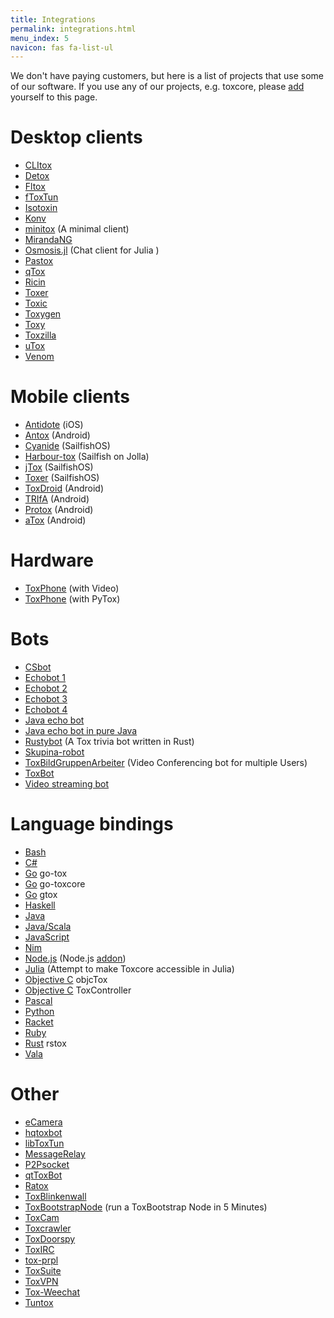 ```yaml
---
title: Integrations
permalink: integrations.html
menu_index: 5
navicon: fas fa-list-ul
---
```


We don't have paying customers, but here is a list of projects that use some of
our software. If you use any of our projects, e.g. toxcore, please
[add](https://github.com/TokTok/website/edit/master/toktok/integrations.md)
yourself to this page.

# Desktop clients

- [CLItox](https://github.com/commandus/clitox)
- [Detox](https://github.com/hexafluoride/Detox)
- [Fltox](https://github.com/msteinbeck/fltox)
- [fToxTun](https://github.com/ddorian1/fToxTun)
- [Isotoxin](https://github.com/isotoxin/isotoxin)
- [Konv](https://github.com/SkyzohKey/Konv)
- [minitox](https://github.com/hqwrong/minitox) (A minimal client)
- [MirandaNG](https://github.com/miranda-ng/miranda-ng)
- [Osmosis.jl](https://github.com/SimonDanisch/Osmosis.jl) (Chat client for
  Julia )
- [Pastox](https://github.com/JX7P/Pastox)
- [qTox](https://github.com/qTox/qTox)
- [Ricin](https://github.com/RicinApp/Ricin)
- [Toxer](https://gitlab.com/Toxer/toxer-desktop)
- [Toxic](https://github.com/JFreegman/toxic)
- [Toxygen](https://github.com/toxygen-project/toxygen)
- [Toxy](https://github.com/alexbakker/Toxy)
- [Toxzilla](https://github.com/toxzilla/app)
- [uTox](https://github.com/uTox/uTox)
- [Venom](https://github.com/naxuroqa/Venom)

# Mobile clients

- [Antidote](https://github.com/Antidote-for-Tox/Antidote) (iOS)
- [Antox](https://github.com/Antox/Antox) (Android)
- [Cyanide](https://github.com/krobelus/cyanide) (SailfishOS)
- [Harbour-tox](https://github.com/emmanuelduv/harbour-tox) (Sailfish on Jolla)
- [jTox](https://github.com/almindor/harbour-jTox) (SailfishOS)
- [Toxer](https://gitlab.com/Toxer/toxer-sfos) (SailfishOS)
- [ToxDroid](https://github.com/suzp1984/ToxDroid) (Android)
- [TRIfA](https://github.com/zoff99/ToxAndroidRefImpl) (Android)
- [Protox](https://gitlab.com/Monsterovich/protox) (Android)
- [aTox](https://github.com/evilcorpltd/aTox) (Android)

# Hardware

- [ToxPhone](https://github.com/zoff99/ToxPhone/blob/master/README.md) (with
  Video)
- [ToxPhone](https://hackaday.io/project/9046-toxphone) (with PyTox)

# Bots

- [CSbot](https://github.com/JFreegman/CSbot)
- [Echobot 1](https://github.com/alexbakker/EchoBot)
- [Echobot 2](https://wiki.tox.chat/developers/client_examples/echo_bot)
- [Echobot 3](https://github.com/toxon/ToxEcho)
- [Echobot 4](https://github.com/yodakohl/c-toxecho)
- [Java echo bot](https://github.com/TokTok/echobot-jvm)
- [Java echo bot in pure Java](https://github.com/zoff99/java_toxclient_example)
- [Rustybot](https://github.com/JFreegman/rustybot) (A Tox trivia bot written in
  Rust)
- [Skupina-robot](https://github.com/zoff99/skupina-robot)
- [ToxBildGruppenArbeiter](https://github.com/zoff99/ToxBildGruppenArbeiter)
  (Video Conferencing bot for multiple Users)
- [ToxBot](https://github.com/JFreegman/ToxBot)
- [Video streaming bot](https://github.com/TokTok/streambot-jvm)

# Language bindings

- [Bash](https://github.com/mensinda/bash-toxcore)
- [C#](https://github.com/alexbakker/SharpTox)
- [Go](https://github.com/codedust/go-tox) go-tox
- [Go](https://github.com/TokTok/go-toxcore-c) go-toxcore
- [Go](https://github.com/xhebox/gtox) gtox
- [Haskell](https://github.com/TokTok/hs-toxcore-c)
- [Java](https://github.com/zoff99/java_toxclient_example/tree/master/jni-c-toxcore)
- [Java/Scala](https://github.com/TokTok/jvm-toxcore-c)
- [JavaScript](https://github.com/TokTok/js-toxcore-c)
- [Nim](https://git.sr.ht/~ehmry/nim_tox)
- [Node.js](https://github.com/w3x731/NodeTox) (Node.js
  [addon](https://nodejs.org/api/addons.html#addons_c_addons))
- [Julia](https://github.com/JuliaIO/Toxcore.jl) (Attempt to make Toxcore
  accessible in Julia)
- [Objective C](https://github.com/Antidote-for-Tox/objcTox) objcTox
- [Objective C](https://github.com/PotcFdk/ToxController) ToxController
- [Pascal](https://github.com/kangreon/pascal-toxcore)
- [Python](https://github.com/TokTok/py-toxcore-c)
- [Racket](https://github.com/lehitoskin/libtoxcore-racket)
- [Ruby](https://github.com/toxon/tox.rb)
- [Rust](https://github.com/tox-rs/rstox) rstox
- [Vala](https://github.com/naxuroqa/vala-toxcore-c)

# Other

- [eCamera](https://github.com/stiartsly/eCamera)
- [hqtoxbot](https://gitea.c3d2.de/ehmry/hqtoxbot)
- [libToxTun](https://github.com/ddorian1/libToxTun)
- [MessageRelay](https://github.com/markwinter/MessageRelay)
- [P2Psocket](https://github.com/stiartsly/p2psocket)
- [qtToxBot](https://github.com/w3x731/qtToxBot)
- [Ratox](https://github.com/pranomostro/ratox)
- [ToxBlinkenwall](https://github.com/zoff99/ToxBlinkenwall)
- [ToxBootstrapNode](https://github.com/zoff99/ToxTCP-RelayNode) (run a
  ToxBootstrap Node in 5 Minutes)
- [ToxCam](https://github.com/zoff99/ToxCam)
- [Toxcrawler](https://github.com/JFreegman/toxcrawler)
- [ToxDoorspy](https://github.com/zoff99/ToxDoorspy)
- [ToxIRC](https://github.com/endoffile78/toxirc)
- [tox-prpl](https://github.com/jin-eld/tox-prpl)
- [ToxSuite](https://github.com/bignaux/ToxSuite)
- [ToxVPN](https://github.com/cleverca22/toxvpn)
- [Tox-Weechat](https://github.com/haavard/tox-weechat)
- [Tuntox](https://github.com/gjedeer/tuntox)
